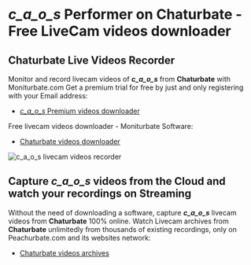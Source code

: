 # _c_a_o_s_ Performer on Chaturbate - Free LiveCam videos downloader

## Chaturbate Live Videos Recorder

Monitor and record livecam videos of **_c_a_o_s_** from **Chaturbate** with Moniturbate.com
Get a premium trial for free by just and only registering with your Email address:
* [_c_a_o_s_ Premium videos downloader](https://moniturbate.com/request-demo-licence-key.html)

Free livecam videos downloader - Moniturbate Software:
* [Chaturbate videos downloader](https://moniturbate.com/moniturbate-download-software.html)

![_c_a_o_s_ livecam videos recorder](https://peachurnet.com/templates/moniturbate-software.png)


## Capture _c_a_o_s_ videos from the Cloud and watch your recordings on Streaming

Without the need of downloading a software, capture **_c_a_o_s_** livecam videos from **Chaturbate** 100% online.
Watch Livecam archives from **Chaturbate** unlimitedly from thousands of existing recordings, only on Peachurbate.com and its websites network:
* [Chaturbate videos archives](https://peachurnet.com/)
